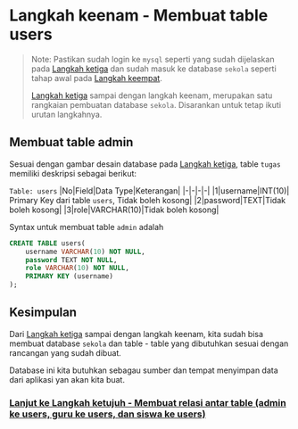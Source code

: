 # Langkah keenam - Membuat table users

> Note: Pastikan sudah login ke `mysql` seperti yang sudah dijelaskan pada [Langkah ketiga](/steps/langkah3.md) dan sudah masuk ke database `sekola` seperti tahap awal pada [Langkah keempat](/steps/langkah4.md).
>
> [Langkah ketiga](/steps/langkah3.md) sampai dengan langkah keenam, merupakan satu rangkaian pembuatan database `sekola`. Disarankan untuk tetap ikuti urutan langkahnya.

## Membuat table admin
Sesuai dengan gambar desain database pada [Langkah ketiga](/steps/langkah3.md), table `tugas` memiliki deskripsi sebagai berikut:

`Table: users`
|No|Field|Data Type|Keterangan|
|-|-|-|-|
|1|username|INT(10)| Primary Key dari table `users`, Tidak boleh kosong|
|2|password|TEXT|Tidak boleh kosong|
|3|role|VARCHAR(10)|Tidak boleh kosong|

Syntax untuk membuat table `admin` adalah 
```sql
CREATE TABLE users(
    username VARCHAR(10) NOT NULL,
    password TEXT NOT NULL,
    role VARCHAR(10) NOT NULL,
    PRIMARY KEY (username)
);
```

## Kesimpulan
Dari [Langkah ketiga](/steps/langkah3.md) sampai dengan langkah keenam, kita sudah bisa membuat database `sekola` dan table - table yang dibutuhkan sesuai dengan rancangan yang sudah dibuat.

Database ini kita butuhkan sebagau sumber dan tempat menyimpan data dari aplikasi yan akan kita buat.

### [Lanjut ke Langkah ketujuh - Membuat relasi antar table (admin ke users, guru ke users, dan siswa ke users)](/steps/langkah7.md)